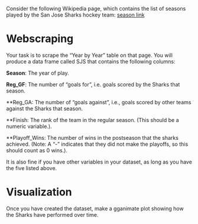 Consider the following Wikipedia page, which contains the list of seasons played by the San Jose Sharks hockey team: [season link](https://en.wikipedia.org/wiki/List_of_San_Jose_Sharks_seasons)

# Webscraping

Your task is to scrape the “Year by Year” table on that page. You will produce a data frame called SJS that contains the following columns:

**Season**: The year of play. 

**Reg_GF**: The number of “goals for”, i.e. goals scored by the Sharks that season.  

**Reg_GA: The number of “goals against”, i.e., goals scored by other teams against the Sharks that season.  

**Finish: The rank of the team in the regular season. (This should be a numeric variable.). 

**Playoff_Wins: The number of wins in the postseason that the sharks achieved. (Note: A “-” indicates that they did not make the playoffs, so this should count as 0 wins.). 

It is also fine if you have other variables in your dataset, as long as you have the five listed above.  

# Visualization 

Once you have created the dataset, make a gganimate plot showing how the Sharks have performed over time.  
